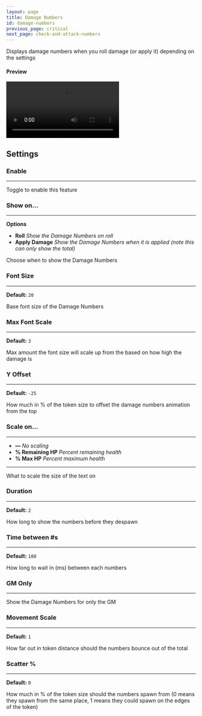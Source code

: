 ```yaml
---
layout: page
title: Damage Numbers
id: damage-numbers
previous_page: critical
next_page: check-and-attack-numbers
---
```


Displays damage numbers when you roll damage (or apply it) depending on the settings

#### Preview

<video controls>
  <source src="/docs/videos/damage-numbers.mp4" width="400" type="video/mp4">
</video>

## Settings

### Enable

---

Toggle to enable this feature

### Show on...

---

**Options**

-   **Roll** _Show the Damage Numbers on roll_
-   **Apply Damage** _Show the Damage Numbers when it is applied (note this can only show the total)_

Choose when to show the Damage Numbers

### Font Size

---

**Default:** `20`

Base font size of the Damage Numbers

### Max Font Scale

---

**Default:** `3`

Max amount the font size will scale up from the based on how high the damage is

### Y Offset

---

**Default:** `-25`

How much in % of the token size to offset the damage numbers animation from the top

### Scale on...

---

-   **—** _No scaling_
-   **% Remaining HP** _Percent remaining health_
-   **% Max HP** _Percent maximum health_

---

What to scale the size of the text on

### Duration

---

**Default:** `2`

How long to show the numbers before they despawn

### Time between #s

---

**Default:** `100`

How long to wait in (ms) between each numbers

### GM Only

---

Show the Damage Numbers for only the GM

### Movement Scale

---

**Default:** `1`

How far out in token distance should the numbers bounce out of the total

### Scatter %

---

**Default:** `0`

How much in % of the token size should the numbers spawn from (0 means they spawn from the same place, 1 means they could spawn on the edges of the token)
